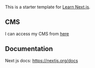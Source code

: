 This is a starter template for [Learn Next.js](https://nextjs.org/learn).

## CMS

I can access my CMS from [here](https://www.louiswhite.me/admin/#/)

## Documentation

Next js docs: <https://nextjs.org/docs>
